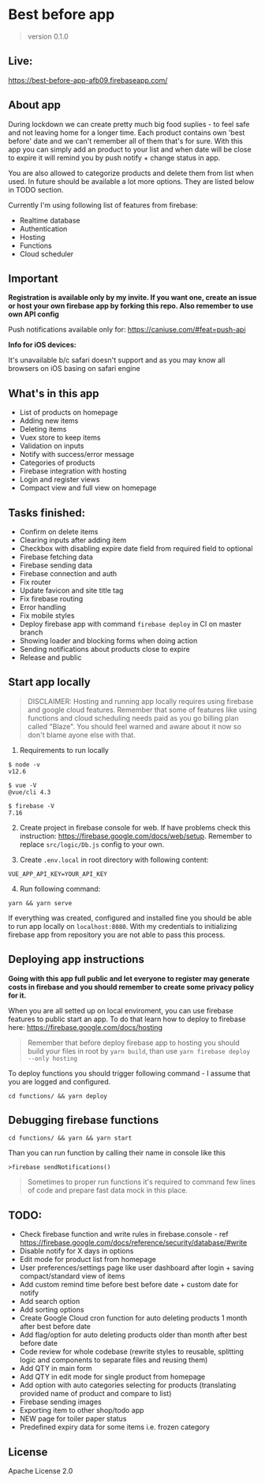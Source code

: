# Best before app
> version 0.1.0

## Live:
https://best-before-app-afb09.firebaseapp.com/

## About app
During lockdown we can create pretty much big food suplies - to feel safe and not leaving home for a longer time. Each product contains own 'best before' date and we can't remember all of them that's for sure. With this app you can simply add an product to your list and when date will be close to expire it will remind you by push notify + change status in app.

You are also allowed to categorize products and delete them from list when used. In future should be available a lot more options. They are listed below in TODO section.

Currently I'm using following list of features from firebase:
- Realtime database
- Authentication
- Hosting
- Functions
- Cloud scheduler

## Important
**Registration is available only by my invite. If you want one, create an issue or host your own firebase app by forking this repo. Also remember to use own API config**

Push notifications available only for:
https://caniuse.com/#feat=push-api

**Info for iOS devices:**

It's unavailable b/c safari doesn't support and as you may know all browsers on iOS basing on safari engine

## What's in this app
- List of products on homepage
- Adding new items
- Deleting items
- Vuex store to keep items
- Validation on inputs
- Notify with success/error message
- Categories of products
- Firebase integration with hosting
- Login and register views
- Compact view and full view on homepage

## Tasks finished:
- Confirm on delete items
- Clearing inputs after adding item
- Checkbox with disabling expire date field from required field to optional
- Firebase fetching data
- Firebase sending data
- Firebase connection and auth
- Fix router
- Update favicon and site title tag
- Fix firebase routing
- Error handling
- Fix mobile styles
- Deploy firebase app with command `firebase deploy` in CI on master branch
- Showing loader and blocking forms when doing action
- Sending notifications about products close to expire
- Release and public

## Start app locally
> DISCLAIMER: Hosting and running app locally requires using firebase and google cloud features. Remember that some of features like using functions and cloud scheduling needs paid as you go billing plan called "Blaze". You should feel warned and aware about it now so don't blame ayone else with that.

1. Requirements to run locally
```
$ node -v
v12.6

$ vue -V
@vue/cli 4.3

$ firebase -V
7.16
```

2. Create project in firebase console for web. If have problems check this instruction: https://firebase.google.com/docs/web/setup. Remember to replace `src/logic/Db.js` config to your own.

3. Create `.env.local` in root directory with following content:
```
VUE_APP_API_KEY=YOUR_API_KEY
```

4. Run following command:
```cli
yarn && yarn serve
```

If everything was created, configured and installed fine you should be able to run app locally on `localhost:8080`. With my credentials to initializing firebase app from repository you are not able to pass this process.

## Deploying app instructions
**Going with this app full public and let everyone to register may generate costs in firebase and you should remember to create some privacy policy for it.**

When you are all setted up on local enviroment, you can use firebase features to public start an app. To do that learn how to deploy to firebase here: https://firebase.google.com/docs/hosting

> Remember that before deploy firebase app to hosting you should build your files in root by `yarn build`, than use `yarn firebase deploy --only hosting`

To deploy functions you should trigger following command - I assume that you are logged and configured.

```
cd functions/ && yarn deploy
```

## Debugging firebase functions
```
cd functions/ && yarn && yarn start
```

Than you can run function by calling their name in console like this

```
>firebase sendNotifications()
```

> Sometimes to proper run functions it's required to command few lines of code and prepare fast data mock in this place.

## TODO:
- Check firebase function and write rules in firebase.console - ref https://firebase.google.com/docs/reference/security/database/#write
- Disable notify for X days in options
- Edit mode for product list from homepage
- User preferences/settings page like user dashboard after login + saving compact/standard view of items
- Add custom remind time before best before date + custom date for notify
- Add search option
- Add sorting options
- Create Google Cloud cron function for auto deleting products 1 month after best before date
- Add flag/option for auto deleting products older than month after best before date
- Code review for whole codebase (rewrite styles to reusable, splitting logic and components to separate files and reusing them)
- Add QTY in main form
- Add QTY in edit mode for single product from homepage
- Add option with auto categories selecting for products (translating provided name of product and compare to list)
- Firebase sending images
- Exporting item to other shop/todo app
- NEW page for toiler paper status
- Predefined expiry data for some items i.e. frozen category

## License
Apache License 2.0
